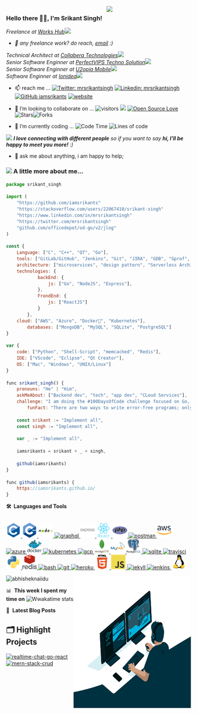 <img align='right' src="https://media.giphy.com/media/M9gbBd9nbDrOTu1Mqx/giphy.gif" width="230">
<h3>Hello there 👋🏻,  I'm Srikant Singh! </h3>
<p>
  <em>Freelance at <a href="https://www.works-hub.com/">Works Hub</a><img src="https://media.giphy.com/media/WUlplcMpOCEmTGBtBW/giphy.gif" width="30"></br>
    
  - 💼 any freelance work? do reach, [email](mailto:iamsrikants@gmail.com) :)
  </em>
</p>
<p>
  <em>
      Technical Architect at <a href="https://collabera.com/">Collabera Technologies</a><img src="https://media.giphy.com/media/WUlplcMpOCEmTGBtBW/giphy.gif" width="30"></br>
      Senior Software Enginner at <a href="https://www.perfectvips.com/">PerfectVIPS Techno Solution</a><img src="https://media.giphy.com/media/WUlplcMpOCEmTGBtBW/giphy.gif" width="30"></br>
      Senior Software Enginner at <a href="https://www.u2opiamobile.com/">U2opia Mobile</a><img src="https://media.giphy.com/media/WUlplcMpOCEmTGBtBW/giphy.gif" width="30"></br>
      Software Enginner at <a href="http://www.ionidea.com/">Ionidea</a><img src="https://media.giphy.com/media/WUlplcMpOCEmTGBtBW/giphy.gif" width="30"></br>
  </em>
</p>

- 📫 reach me ...
[![Twitter: mrsrikantsingh](https://img.shields.io/twitter/follow/mrsrikantsingh?style=social)](https://twitter.com/mrsrikantsingh)
[![Linkedin: mrsrikantsingh](https://img.shields.io/badge/-mrsrikantsingh-blue?style=flat-square&logo=Linkedin&logoColor=white&link=https://www.linkedin.com/in/mrsrikantsingh/)](https://www.linkedin.com/in/mrsrikantsingh/)
[![GitHub iamsrikants](https://img.shields.io/github/followers/iamsrikants?label=follow&style=social)](https://github.com/iamsrikants)
[![website](https://img.shields.io/badge/Website-46a2f1.svg?&style=flat-square&logo=Google-Chrome&logoColor=white&link=https://iamsrikants.github.io/)](https://iamsrikants.github.io/)

- 💞️ I’m looking to collaborate on ...
![visitors](https://visitor-badge.laobi.icu/badge?page_id=iamsrikants)
[![](https://visitcount.itsvg.in/api?id=iamsrikants&label=Profile%20Views&color=3&icon=1&pretty=true)](https://visitcount.itsvg.in)
[![Open Source Love](https://badges.frapsoft.com/os/v1/open-source.svg?v=102)](https://github.com/ellerbrock/open-source-badge/)
<img alt="Stars" src="https://img.shields.io/github/stars/iamsrikants/iamsrikants?style=flat-square&labelColor=343b41"/><img alt="Forks" src="https://img.shields.io/github/forks/iamsrikants/iamsrikants?style=flat-square&labelColor=343b41"/>

- 🌱 I’m currently coding ...
![Code Time](http://img.shields.io/badge/Code%20Time-2%2C178%20hrs%2041%20mins-blue)
![Lines of code](https://img.shields.io/badge/From%20Hello%20World%20I%27ve%20Written-4.7%20million%20lines%20of%20code-blue)

<img src="https://media.giphy.com/media/LnQjpWaON8nhr21vNW/giphy.gif" width="60"> <em><b>I love connecting with different people</b> so if you want to say <b>hi, I'll be happy to meet you more!</b> :)</em>
- 💬 ask me about anything, i am happy to help;

### <img src="https://media.giphy.com/media/VgCDAzcKvsR6OM0uWg/giphy.gif" width="50"> A little more about me...  

```javascript
package srikant_singh

import (
	"https://github.com/iamsrikants"
	"https://stackoverflow.com/users/22067410/srikant-singh"
	"https://www.linkedin.com/in/mrsrikantsingh"
	"https://twitter.com/mrsrikantsingh"
	"github.com/officedepot/od-go/v2/jlog"
)

const {
	Language: ["C", "C++", "QT", "Go"],
	tools: ["GitLab/GitHub", "Jenkins", "Git", "JIRA", "GDB", "Gprof", "Gcov"],
	architecture: ["microservices", "design pattern", "Serverless Architecture", "Singlepage applications"],
	technologies: {
            backEnd: {
                js: ["Go", "NodeJS", "Express"],
            },
            FrondEnd: {
                js: ["ReactJS"]
            }        
        },
	cloud: ["AWS", "Azure", "Docker🐳", "Kubernetes"],
        databases: ["MongoDB", "MySQL", "SQLite", "PostgreSQL"]
}

var {
	code: ["Python", "Shell-Script", "memcached", "Redis"],
	IDE: ["VScode", "Eclipse", "Qt Creator"],
	OS: ["Mac", "Windows", "UNIX/Linux"]
}

func srikant_singh() {
	pronouns: "He" | "Him",
	askMeAbout: ["Backend dev", "tech", "app dev", "CLoud Services"],
	challenge: "I am doing the #100DaysOfCode challenge focused on Go, Node and ReactJS",
        funFact: "There are two ways to write error-free programs; only the third one works",
	
	const srikant := "Implement all",
	const singh := "Implement all",
	
	var _ := "Implement all",
	
	iamsrikants = srikant + _ + singh,

	github(iamsrikants)
}

func github(iamsrikants) {
	https://iamsrikants.github.io/
}
```

<summary><b>🛠️&nbsp;&nbsp;Languages&nbsp;and&nbsp;Tools</b></summary>
<br/>
<p align="left"> <a href="https://www.cprogramming.com/" target="_blank"> <img src="https://raw.githubusercontent.com/devicons/devicon/master/icons/c/c-original.svg" alt="c" width="40" height="40"/> </a> <a href="https://www.w3schools.com/cpp/" target="_blank"> <img src="https://raw.githubusercontent.com/devicons/devicon/master/icons/cplusplus/cplusplus-original.svg" alt="cplusplus" width="40" height="40"/> </a> <a href="https://nodejs.org" target="_blank"> <img src="https://raw.githubusercontent.com/devicons/devicon/master/icons/nodejs/nodejs-original-wordmark.svg" alt="nodejs" width="40" height="40"/> </a> <a href="https://graphql.org" target="_blank"> <img src="https://www.vectorlogo.zone/logos/graphql/graphql-icon.svg" alt="graphql" width="40" height="40"/> </a> <a href="https://expressjs.com" target="_blank"> <img src="https://raw.githubusercontent.com/devicons/devicon/master/icons/express/express-original-wordmark.svg" alt="express" width="40" height="40"/> </a> <a href="https://reactjs.org/" target="_blank"> <img src="https://raw.githubusercontent.com/devicons/devicon/master/icons/react/react-original-wordmark.svg" alt="react" width="40" height="40"/> </a> <a href="https://www.php.net" target="_blank"> <img src="https://raw.githubusercontent.com/devicons/devicon/master/icons/php/php-original.svg" alt="php" width="40" height="40"/> </a> <a href="https://postman.com" target="_blank"> <img src="https://www.vectorlogo.zone/logos/getpostman/getpostman-icon.svg" alt="postman" width="40" height="40"/> </a> <a href="https://aws.amazon.com" target="_blank"> <img src="https://raw.githubusercontent.com/devicons/devicon/master/icons/amazonwebservices/amazonwebservices-original-wordmark.svg" alt="aws" width="40" height="40"/> </a> <a href="https://azure.microsoft.com/en-in/" target="_blank"> <img src="https://www.vectorlogo.zone/logos/microsoft_azure/microsoft_azure-icon.svg" alt="azure" width="40" height="40"/> </a> <a href="https://www.docker.com/" target="_blank"> <img src="https://raw.githubusercontent.com/devicons/devicon/master/icons/docker/docker-original-wordmark.svg" alt="docker" width="40" height="40"/> </a> <a href="https://kubernetes.io" target="_blank"> <img src="https://www.vectorlogo.zone/logos/kubernetes/kubernetes-icon.svg" alt="kubernetes" width="40" height="40"/> </a> <a href="https://cloud.google.com" target="_blank"> <img src="https://www.vectorlogo.zone/logos/google_cloud/google_cloud-icon.svg" alt="gcp" width="40" height="40"/> </a> <a href="https://www.mongodb.com/" target="_blank"> <img src="https://raw.githubusercontent.com/devicons/devicon/master/icons/mongodb/mongodb-original-wordmark.svg" alt="mongodb" width="40" height="40"/> </a> <a href="https://www.mysql.com/" target="_blank"> <img src="https://raw.githubusercontent.com/devicons/devicon/master/icons/mysql/mysql-original-wordmark.svg" alt="mysql" width="40" height="40"/> </a> <a href="https://www.postgresql.org" target="_blank"> <img src="https://raw.githubusercontent.com/devicons/devicon/master/icons/postgresql/postgresql-original-wordmark.svg" alt="postgresql" width="40" height="40"/> </a> <a href="https://www.sqlite.org/" target="_blank"> <img src="https://www.vectorlogo.zone/logos/sqlite/sqlite-icon.svg" alt="sqlite" width="40" height="40"/> </a> <a href="https://travis-ci.org" target="_blank"> <img src="https://www.vectorlogo.zone/logos/travis-ci/travis-ci-icon.svg" alt="travisci" width="40" height="40"/> </a>  <a href="https://www.python.org" target="_blank"> <img src="https://raw.githubusercontent.com/devicons/devicon/master/icons/python/python-original.svg" alt="python" width="40" height="40"/> </a> <a href="https://redis.io" target="_blank"> <img src="https://raw.githubusercontent.com/devicons/devicon/master/icons/redis/redis-original-wordmark.svg" alt="redis" width="40" height="40"/> </a> <a href="https://www.gnu.org/software/bash/" target="_blank"> <img src="https://www.vectorlogo.zone/logos/gnu_bash/gnu_bash-icon.svg" alt="bash" width="40" height="40"/> </a> <a href="https://git-scm.com/" target="_blank"> <img src="https://www.vectorlogo.zone/logos/git-scm/git-scm-icon.svg" alt="git" width="40" height="40"/> </a> <a href="https://heroku.com" target="_blank"> <img src="https://www.vectorlogo.zone/logos/heroku/heroku-icon.svg" alt="heroku" width="40" height="40"/> </a> <a href="https://www.w3.org/html/" target="_blank"> <img src="https://raw.githubusercontent.com/devicons/devicon/master/icons/html5/html5-original-wordmark.svg" alt="html5" width="40" height="40"/> </a> <a href="https://developer.mozilla.org/en-US/docs/Web/JavaScript" target="_blank"> <img src="https://raw.githubusercontent.com/devicons/devicon/master/icons/javascript/javascript-original.svg" alt="javascript" width="40" height="40"/> </a> <a href="https://jekyllrb.com/" target="_blank"> <img src="https://www.vectorlogo.zone/logos/jekyllrb/jekyllrb-icon.svg" alt="jekyll" width="40" height="40"/> </a> <a href="https://www.jenkins.io" target="_blank"> <img src="https://www.vectorlogo.zone/logos/jenkins/jenkins-icon.svg" alt="jenkins" width="40" height="40"/> </a> <a href="https://www.linux.org/" target="_blank"> <img src="https://raw.githubusercontent.com/devicons/devicon/master/icons/linux/linux-original.svg" alt="linux" width="40" height="40"/> </a> </p>

<p align="left"> <img src="https://github-readme-stats.vercel.app/api?username=iamsrikants&show_icons=true&theme=gotham" alt="abhisheknaiidu" />
<img align="right" alt="GIF" src="https://github.com/iamsrikants/iamsrikants/blob/main/code.gif?raw=true" width="320" height="360" />
  
📊 &nbsp;**This week I spent my time on**
![Wwakatime stats](https://github-readme-stats-taupe-two.vercel.app/api/wakatime?username=iamsrikants&hide_title=true&hide_border=true&langs_count=5&bg_color=00000000&text_color=777)
  
📕 &nbsp;**Latest Blog Posts**
<!-- BLOG-POST-LIST:START -->
<!-- BLOG-POST-LIST:END -->
## 🗂️ Highlight Projects

<a href="https://github.com/iamsrikants/realtime-chat-go-react">
  <img align="center" src="https://github-readme-stats.vercel.app/api/pin/?username=iamsrikants&repo=realtime-chat-go-react&show_icons=true&line_height=27&title_color=6aa6f8&text_color=8a919a&icon_color=6aa6f8&bg_color=22272e" alt="realtime-chat-go-react" />
</a>

<a href="https://github.com/iamsrikants/mern-stack-crud">
  <img align="center" src="https://github-readme-stats.vercel.app/api/pin/?username=iamsrikants&repo=mern-stack-crud&show_icons=true&line_height=27&title_color=6aa6f8&text_color=8a919a&icon_color=6aa6f8&bg_color=22272e" alt="mern-stack-crud" />
</a>
  
<!---
iamsrikants/iamsrikants is a ✨ special ✨ repository because its `README.md` (this file) appears on your GitHub profile.
You can click the Preview link to take a look at your changes.
--->
